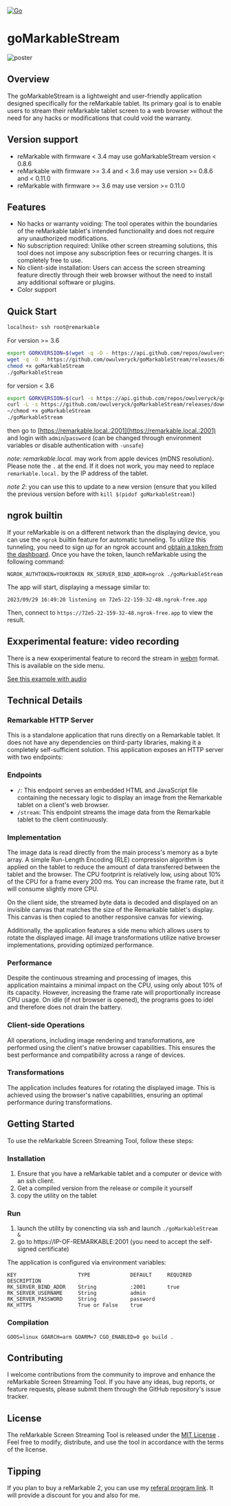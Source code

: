 [![Go](https://github.com/owulveryck/goMarkableStream/actions/workflows/go.yml/badge.svg)](https://github.com/owulveryck/goMarkableStream/actions/workflows/go.yml)

# goMarkableStream

![poster](docs/goMarkableStream.png)

## Overview

The goMarkableStream is a lightweight and user-friendly application designed specifically for the reMarkable tablet. 
Its primary goal is to enable users to stream their reMarkable tablet screen to a web browser without the need for any hacks or modifications that could void the warranty.

## Version support

- reMarkable with firmware < 3.4 may use goMarkableStream version < 0.8.6
- reMarkable with firmware >= 3.4 and < 3.6 may use version >= 0.8.6 and < 0.11.0
- reMarkable with firmware >= 3.6 may use version >= 0.11.0

## Features

- No hacks or warranty voiding: The tool operates within the boundaries of the reMarkable tablet's intended functionality and does not require any unauthorized modifications.
- No subscription required: Unlike other screen streaming solutions, this tool does not impose any subscription fees or recurring charges. It is completely free to use.
- No client-side installation: Users can access the screen streaming feature directly through their web browser without the need to install any additional software or plugins.
- Color support

## Quick Start

```bash
localhost> ssh root@remarkable
```

For version >= 3.6 

```bash
export GORKVERSION=$(wget -q -O - https://api.github.com/repos/owulveryck/goMarkableStream/releases/latest | grep tag_name | awk -F\" '{print $4}')
wget -q -O - https://github.com/owulveryck/goMarkableStream/releases/download/$GORKVERSION/goMarkableStream_${GORKVERSION//v}_linux_arm.tar.gz | tar xzvf - -O goMarkableStream_${GORKVERSION//v}_linux_arm/goMarkableStream > goMarkableStream
chmod +x goMarkableStream
./goMarkableStream
```

for version < 3.6

```bash
export GORKVERSION=$(curl -s https://api.github.com/repos/owulveryck/goMarkableStream/releases/latest | grep tag_name | awk -F\" '{print $4}')
curl -L -s https://github.com/owulveryck/goMarkableStream/releases/download/$GORKVERSION/goMarkableStream_${GORKVERSION//v}_linux_arm.tar.gz | tar xzvf - -O goMarkableStream_${GORKVERSION//v}_linux_arm/goMarkableStream > goMarkableStream
~/chmod +x goMarkableStream
./goMarkableStream
```

then go to [https://remarkable.local.:2001](https://remarkable.local.:2001) and login with `admin`/`password` (can be changed through environment variables or disable authentication with `-unsafe`)

_note_: _remarkable.local._ may work from apple devices (mDNS resolution). Please note the `.` at the end. If it does not work, you may need to replace `remarkable.local.` by the IP address of the tablet.

_note 2_: you can use this to update to a new version (ensure that you killed the previous version before with `kill $(pidof goMarkableStream)`)

## ngrok builtin

If your reMarkable is on a different network than the displaying device, you can use the `ngrok` builtin feature for automatic tunneling.
To utilize this tunneling, you need to sign up for an ngrok account and [obtain a token from the dashboard](https://dashboard.ngrok.com/get-started/your-authtoken).
Once you have the token, launch reMarkable using the following command:

`NGROK_AUTHTOKEN=YOURTOKEN RK_SERVER_BIND_ADDR=ngrok ./goMarkableStream`

The app will start, displaying a message similar to:

`2023/09/29 16:49:20 listening on 72e5-22-159-32-48.ngrok-free.app` 

Then, connect to `https://72e5-22-159-32-48.ngrok-free.app` to view the result.

## Exxperimental feature: video recording

There is a new exxperimental feature to record the stream in [webm](https://en.wikipedia.org/wiki/WebM) format. This is available on the side menu. 

[See this example with audio](docs/goMarkableStreamRecording.webm)

## Technical Details

### Remarkable HTTP Server

This is a standalone application that runs directly on a Remarkable tablet. It does not have any dependencies on third-party libraries, making it a completely self-sufficient solution. This application exposes an HTTP server with two endpoints:
### Endpoints 
- `/`: This endpoint serves an embedded HTML and JavaScript file containing the necessary logic to display an image from the Remarkable tablet on a client's web browser. 
- `/stream`: This endpoint streams the image data from the Remarkable tablet to the client continuously.
### Implementation

The image data is read directly from the main process's memory as a byte array. A simple Run-Length Encoding (RLE) compression algorithm is applied on the tablet to reduce the amount of data transferred between the tablet and the browser. 
The CPU footprint is relatively low, using about 10% of the CPU for a frame every 200 ms. You can increase the frame rate, but it will consume slightly more CPU.

On the client side, the streamed byte data is decoded and displayed on an invisible canvas that matches the size of the Remarkable tablet's display. This canvas is then copied to another responsive canvas for viewing.

Additionally, the application features a side menu which allows users to rotate the displayed image. All image transformations utilize native browser implementations, providing optimized performance.

### Performance

Despite the continuous streaming and processing of images, this application maintains a minimal impact on the CPU, using only about 10% of its capacity. However, increasing the frame rate will proportionally increase CPU usage.
On idle (if not browser is opened), the programs goes to idel and therefore does not drain the battery.

### Client-side Operations

All operations, including image rendering and transformations, are performed using the client's native browser capabilities. This ensures the best performance and compatibility across a range of devices.

### Transformations

The application includes features for rotating the displayed image. This is achieved using the browser's native capabilities, ensuring an optimal performance during transformations.

## Getting Started

To use the reMarkable Screen Streaming Tool, follow these steps:

### Installation

1. Ensure that you have a reMarkable tablet and a computer or device with an ssh client.
2. Get a compiled version from the release or compile it yourself
3. copy the utility on the tablet

### Run

1. launch the utility by conencting via ssh and launch `./goMarkableStream &`
2. go to https://IP-OF-REMARKABLE:2001 (you need to accept the self-signed certificate)

The application is configured via environment variables:

```text
KEY                    TYPE             DEFAULT     REQUIRED    DESCRIPTION
RK_SERVER_BIND_ADDR    String           :2001       true        
RK_SERVER_USERNAME     String           admin                   
RK_SERVER_PASSWORD     String           password                
RK_HTTPS               True or False    true                    
```

### Compilation

`GOOS=linux GOARCH=arm GOARM=7 CGO_ENABLED=0 go build .`

## Contributing

I welcome contributions from the community to improve and enhance the reMarkable Screen Streaming Tool. If you have any ideas, bug reports, or feature requests, please submit them through the GitHub repository's issue tracker.

## License

The reMarkable Screen Streaming Tool is released under the [MIT License](https://opensource.org/licenses/MIT) . Feel free to modify, distribute, and use the tool in accordance with the terms of the license.

## Tipping

If you plan to buy a reMarkable 2, you can use my [referal program link](https://remarkable.com/referral/PY5B-PH8U). It will provide a discount for you and also for me.

